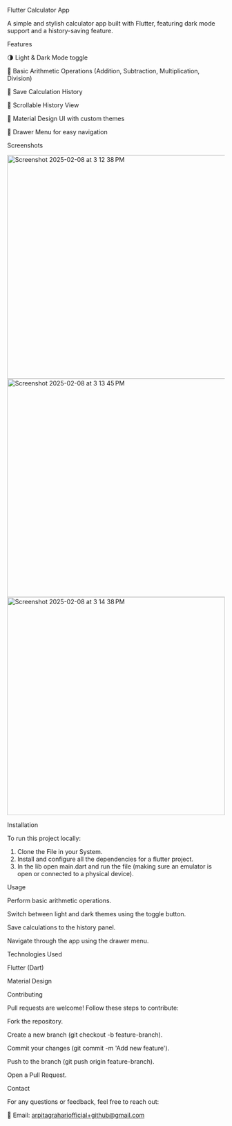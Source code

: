 Flutter Calculator App

A simple and stylish calculator app built with Flutter, featuring dark mode support and a history-saving feature.

Features

🌗 Light & Dark Mode toggle

🧮 Basic Arithmetic Operations (Addition, Subtraction, Multiplication, Division)

💾 Save Calculation History

📜 Scrollable History View

🎨 Material Design UI with custom themes

📱 Drawer Menu for easy navigation

Screenshots

<img width="517" alt="Screenshot 2025-02-08 at 3 12 38 PM" src="https://github.com/user-attachments/assets/cba51c78-256c-438d-b303-febb49b389fc" />
<img width="505" alt="Screenshot 2025-02-08 at 3 13 45 PM" src="https://github.com/user-attachments/assets/93c912d1-131e-4cf2-a8b8-bf8d462bb7bf" />
<img width="504" alt="Screenshot 2025-02-08 at 3 14 38 PM" src="https://github.com/user-attachments/assets/a1ab9c76-a06c-420f-93bc-2c70b6fa5f7e" />





Installation

To run this project locally:

1) Clone the File in your System.
2) Install and configure all the dependencies for a flutter project.
3) In the lib open main.dart and run the file (making sure an emulator is open or connected to a physical device).

Usage

Perform basic arithmetic operations.

Switch between light and dark themes using the toggle button.

Save calculations to the history panel.

Navigate through the app using the drawer menu.

Technologies Used

Flutter (Dart)

Material Design

Contributing

Pull requests are welcome! Follow these steps to contribute:

Fork the repository.

Create a new branch (git checkout -b feature-branch).

Commit your changes (git commit -m 'Add new feature').

Push to the branch (git push origin feature-branch).

Open a Pull Request.

Contact

For any questions or feedback, feel free to reach out:

📧 Email: arpitagrahariofficial+github@gmail.com
